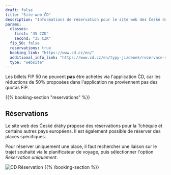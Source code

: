 ```yaml
---
draft: false
title: "Site web ČD"
description: "Informations de réservation pour le site web des České dráhy."
params:
  classes:
    first: "35 CZK"
    second: "35 CZK"
  fip_50: false
  reservations: true
  booking_link: "https://www.cd.cz/en/"
  additional_info_link: "https://www.cd.cz/en/typy-jizdenek/rezervace-mista/-28327/"
  type: "website"
---
```


Les billets FIP 50 ne peuvent **pas** être achetés via l'application ČD, car les réductions de 50% proposées dans l'application ne proviennent pas des quotas FIP.

{{% booking-section "reservations" %}}
## Réservations

Le site web des České dráhy propose des réservations pour la Tchéquie et certains autres pays européens. Il est également possible de réserver des places spécifiques.

Pour réserver uniquement une place, il faut rechercher une liaison sur le trajet souhaité via le planificateur de voyage, puis sélectionner l'option _Réservation uniquement_.

![CD Réservation](cd_reservation.webp)
{{% /booking-section %}}
